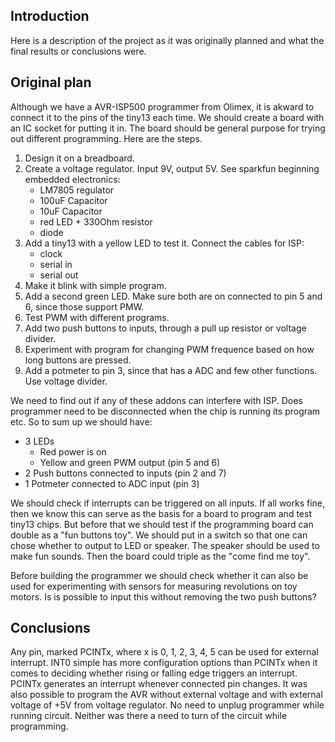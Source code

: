 Introduction
------------
Here is a description of the project as it was originally planned and what the final results or conclusions were.

Original plan
-------------
Although we have a AVR-ISP500 programmer from Olimex, it is akward to connect it to the pins of the tiny13 each time. We should create a board with an IC socket for putting it in. The board should be general purpose for trying out different programming. Here are the steps.

1. Design it on a breadboard.
2. Create a voltage regulator. Input 9V, output 5V. See sparkfun beginning embedded electronics:
	* LM7805 regulator
	* 100uF Capacitor
	* 10uF Capacitor
	* red LED + 330Ohm resistor
	* diode	
3. Add a tiny13 with a yellow LED to test it. Connect the cables for ISP:
	* clock
	* serial in
	* serial out
4. Make it blink with simple program.
5. Add a second green LED. Make sure both are on connected to pin 5 and 6, since those support PMW.
6. Test PWM with different programs.
7. Add two push buttons to inputs, through a pull up resistor or voltage divider.
8. Experiment with program for changing PWM frequence based on how long buttons are pressed.
9. Add a potmeter to pin 3, since that has a ADC and few other functions. Use voltage divider.
	
We need to find out if any of these addons can interfere with ISP. Does programmer need to be disconnected when the chip is running its program etc. So to sum  up we should have:

* 3 LEDs
	* Red power is on
	* Yellow and green PWM output (pin 5 and 6)
* 2 Push buttons connected to inputs (pin 2 and 7)
* 1 Potmeter connected to ADC input (pin 3)
	
We should check if interrupts can be triggered on all inputs. If all works fine, then we know this can serve as the basis for a board to program and test tiny13 chips. But before that we should test if the programming board can double as a "fun buttons toy". We should put in a switch so that one can chose whether to output to LED or speaker. The speaker should be used to make fun sounds. Then the board could triple as the "come find me toy".

Before building the programmer we should check whether it can also be used for experimenting with sensors for measuring revolutions on toy motors. Is is possible to input this without removing the two push buttons? 

Conclusions
-----------
Any pin, marked PCINTx, where x is 0, 1, 2, 3, 4, 5 can be used for external interrupt. INT0 simple has more configuration options than PCINTx when it comes to deciding whether rising or falling edge triggers an interrupt. PCINTx generates an interrupt whenever connected pin changes. It was also possible to program the AVR without external voltage and with external voltage of +5V from voltage regulator. No need to unplug programmer while running circuit. Neither was there a need to turn of the circuit while programming.

[motodriver]: http://www.electrokit.com/motordrivare-l298-dubbel-hbrygga.49762 "Dual  full-bridge motor driver"
[electrokit]: http://www.electrokit.com "Electro:kit"
[botdino]: http://www.lynxmotion.com/c-153-botboarduino.aspx
[botdinobuy]: http://www.electrokit.com/en/botboarduino.50217
[lynx]: http://www.lynxmotion.com